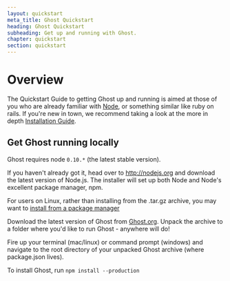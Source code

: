 ```yaml
---
layout: quickstart
meta_title: Ghost Quickstart
heading: Ghost Quickstart
subheading: Get up and running with Ghost.
chapter: quickstart
section: quickstart
---
```


# Overview <a id="overview"></a>

The Quickstart Guide to getting Ghost up and running is aimed at those of you who are already familiar with [Node](http://nodejs.org), or something similar like ruby on rails. If you're new in town, we recommend taking a look at the more in depth [Installation Guide](/installation.html).

## Get Ghost running locally <a id="ghost-local"></a>

Ghost requires node `0.10.*` (the latest stable version).

If you haven't already got it, head over to <http://nodejs.org> and download the latest version of Node.js. The installer will set up both Node and Node's excellent package manager, npm.

For users on Linux, rather than installing from the .tar.gz archive, you may want to [install from a package manager](https://github.com/joyent/node/wiki/Installing-Node.js-via-package-manager)

Download the latest version of Ghost from [Ghost.org](http://ghost.org). Unpack the archive to a folder where you'd like to run Ghost - anywhere will do!

Fire up your terminal (mac/linux) or command prompt (windows) and navigate to the root directory of your unpacked Ghost archive (where package.json lives).

To install Ghost, run `npm install --production`

<!--<h2 id="customise">Customise & Configure Ghost</h2>

<h2 id="ghost-deploy">Deploy Ghost</h2>

<ol>
    <li>In the Terminal / Command Prompt, type <code>npm start</code></li>
    <li><p>This will have launched your Ghost blog, visit one  <a href="http://localhost:2368/">http://localhost:2368/</a> to see</p></li>
</ol>
-->
